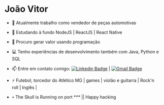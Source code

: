 
# João Vitor 
- 🔭 Atualmente trabalho como vendedor de peças automotivas 
- 🌱 Estudando à fundo NodeJS | ReactJS | React Native
- 👯 Procuro gerar valor usando programação
- 💻 Tenho experiências de desenvolvimento também com Java, Python e SQL
- 📫 Entre em contato comigo: [![Linkedin Badge](https://img.shields.io/badge/-JoãoVitor-blue?style=flat-square&logo=Linkedin&logoColor=white&link=https://www.linkedin.com/in/jo%C3%A3o-vitor-faria-7604b617b/)](https://www.linkedin.com/in/jo%C3%A3o-vitor-faria-7604b617b/)
| [![Gmail Badge](https://img.shields.io/badge/-jvfaria015@gmail.com-c14438?style=flat-square&logo=Gmail&logoColor=white&link=mailto:jvfaria015@gmail.com)](mailto:jvfaria015@gmail.com)


- ⚡ Futebol, torcedor do Atlético MG | games | violão e guitarra | Rock'n roll | Inglês |
- 💀 The Skull is Running on port *** || Happy hacking






